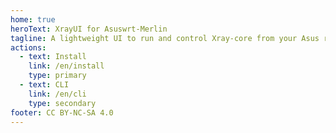 ```yaml
---
home: true
heroText: XrayUI for Asuswrt‑Merlin
tagline: A lightweight UI to run and control Xray‑core from your Asus router
actions:
  - text: Install
    link: /en/install
    type: primary
  - text: CLI
    link: /en/cli
    type: secondary
footer: CC BY-NC-SA 4.0
---
```

